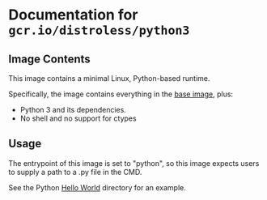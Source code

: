 # Documentation for `gcr.io/distroless/python3`

## Image Contents

This image contains a minimal Linux, Python-based runtime.

Specifically, the image contains everything in the [base image](../../base/README.md), plus:

* Python 3 and its dependencies.
* No shell and no support for ctypes

## Usage

The entrypoint of this image is set to "python", so this image expects users to supply a path to a .py file in the CMD.

See the Python [Hello World](../examples/python3/) directory for an example.
